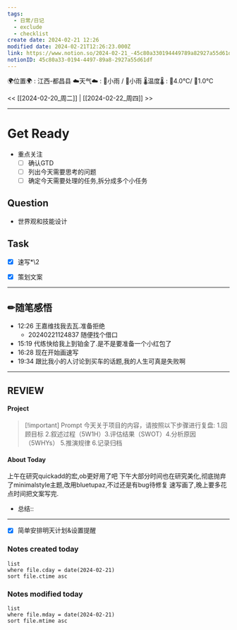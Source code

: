 ```yaml
---
tags:
  - 日常/日记
  - exclude
  - checklist
create date: 2024-02-21 12:26
modified date: 2024-02-21T12:26:23.000Z
link: https://www.notion.so/2024-02-21_-45c80a330194449789a82927a55d61df
notionID: 45c80a33-0194-4497-89a8-2927a55d61df
---
```

 
🌍位置🌍 : 江西-都昌县 
☁️天气☁️ : 🌅小雨 / 🌃小雨 
🌡️温度🌡️ : 🌅4.0℃/ 🌃1.0℃



<<  [[2024-02-20_周二]] | [[2024-02-22_周四]] >>


---
# Get Ready
- 重点关注
	- [ ] 确认GTD
	- [ ] 列出今天需要思考的问题
	- [ ] 确定今天需要处理的任务,拆分成多个小任务
## Question
- 世界观和技能设计

## Task
- [x] 速写*\2
- [x] 策划文案


---
## ✏随笔感悟
- 12:26 王嘉维找我去瓦.准备拒绝
    - 20240221124837 随便找个借口
- 15:19 代练快给我上到铂金了.是不是要准备一个小红包了
- 16:28 现在开始画速写<br>
- 19:34 跟比我小的人讨论到买车的话题,我的人生可真是失败啊
---
## REVIEW
#### Project

> [!important] Prompt
> 今天关于项目的内容，请按照以下步骤进行复盘: 
> 1.回顾目标 2.叙述过程（5W1H）3.评估结果（SWOT）4.分析原因 （5WHYs） 5.推演规律  6.记录归档 


#### About Today
上午在研究quickadd的宏,ob更好用了吧
下午大部分时间也在研究美化,彻底抛弃了minimalstyle主题,改用bluetupaz,不过还是有bug待修复
速写画了,晚上要多花点时间把文案写完.


- 总结:: 
---
- [x] 简单安排明天计划&设置提醒




### Notes created today
```dataview
list
where file.cday = date(2024-02-21)
sort file.ctime asc
```
### Notes modified today
```dataview
list
where file.mday = date(2024-02-21)
sort file.mtime asc
```